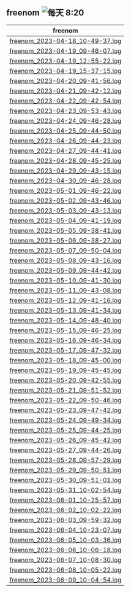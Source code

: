 ## freenom ![每天 8:20](https://img.shields.io/badge/每天-8:20-brightgreen?style=flat-square) 

| freenom |
| :----: |
| [freenom_2023-04-18_10-49-37.log](./freenom_2023-04-18_10-49-37.log) |
| [freenom_2023-04-19_09-46-07.log](./freenom_2023-04-19_09-46-07.log) |
| [freenom_2023-04-19_12-55-22.log](./freenom_2023-04-19_12-55-22.log) |
| [freenom_2023-04-19_15-37-15.log](./freenom_2023-04-19_15-37-15.log) |
| [freenom_2023-04-20_09-41-56.log](./freenom_2023-04-20_09-41-56.log) |
| [freenom_2023-04-21_09-42-12.log](./freenom_2023-04-21_09-42-12.log) |
| [freenom_2023-04-22_09-42-54.log](./freenom_2023-04-22_09-42-54.log) |
| [freenom_2023-04-23_09-53-43.log](./freenom_2023-04-23_09-53-43.log) |
| [freenom_2023-04-24_09-46-28.log](./freenom_2023-04-24_09-46-28.log) |
| [freenom_2023-04-25_09-44-50.log](./freenom_2023-04-25_09-44-50.log) |
| [freenom_2023-04-26_09-44-23.log](./freenom_2023-04-26_09-44-23.log) |
| [freenom_2023-04-27_09-44-41.log](./freenom_2023-04-27_09-44-41.log) |
| [freenom_2023-04-28_09-45-25.log](./freenom_2023-04-28_09-45-25.log) |
| [freenom_2023-04-29_09-43-15.log](./freenom_2023-04-29_09-43-15.log) |
| [freenom_2023-04-30_09-46-28.log](./freenom_2023-04-30_09-46-28.log) |
| [freenom_2023-05-01_09-46-22.log](./freenom_2023-05-01_09-46-22.log) |
| [freenom_2023-05-02_09-43-46.log](./freenom_2023-05-02_09-43-46.log) |
| [freenom_2023-05-03_09-43-13.log](./freenom_2023-05-03_09-43-13.log) |
| [freenom_2023-05-04_09-41-19.log](./freenom_2023-05-04_09-41-19.log) |
| [freenom_2023-05-05_09-38-41.log](./freenom_2023-05-05_09-38-41.log) |
| [freenom_2023-05-06_09-38-27.log](./freenom_2023-05-06_09-38-27.log) |
| [freenom_2023-05-07_09-50-04.log](./freenom_2023-05-07_09-50-04.log) |
| [freenom_2023-05-08_09-43-16.log](./freenom_2023-05-08_09-43-16.log) |
| [freenom_2023-05-09_09-44-42.log](./freenom_2023-05-09_09-44-42.log) |
| [freenom_2023-05-10_09-41-30.log](./freenom_2023-05-10_09-41-30.log) |
| [freenom_2023-05-11_09-43-08.log](./freenom_2023-05-11_09-43-08.log) |
| [freenom_2023-05-12_09-41-16.log](./freenom_2023-05-12_09-41-16.log) |
| [freenom_2023-05-13_09-41-34.log](./freenom_2023-05-13_09-41-34.log) |
| [freenom_2023-05-14_09-48-40.log](./freenom_2023-05-14_09-48-40.log) |
| [freenom_2023-05-15_09-46-25.log](./freenom_2023-05-15_09-46-25.log) |
| [freenom_2023-05-16_09-46-34.log](./freenom_2023-05-16_09-46-34.log) |
| [freenom_2023-05-17_09-47-32.log](./freenom_2023-05-17_09-47-32.log) |
| [freenom_2023-05-18_09-45-00.log](./freenom_2023-05-18_09-45-00.log) |
| [freenom_2023-05-19_09-45-45.log](./freenom_2023-05-19_09-45-45.log) |
| [freenom_2023-05-20_09-42-55.log](./freenom_2023-05-20_09-42-55.log) |
| [freenom_2023-05-21_09-51-52.log](./freenom_2023-05-21_09-51-52.log) |
| [freenom_2023-05-22_09-50-46.log](./freenom_2023-05-22_09-50-46.log) |
| [freenom_2023-05-23_09-47-42.log](./freenom_2023-05-23_09-47-42.log) |
| [freenom_2023-05-24_09-49-34.log](./freenom_2023-05-24_09-49-34.log) |
| [freenom_2023-05-25_09-44-25.log](./freenom_2023-05-25_09-44-25.log) |
| [freenom_2023-05-26_09-45-42.log](./freenom_2023-05-26_09-45-42.log) |
| [freenom_2023-05-27_09-44-26.log](./freenom_2023-05-27_09-44-26.log) |
| [freenom_2023-05-28_09-57-29.log](./freenom_2023-05-28_09-57-29.log) |
| [freenom_2023-05-29_09-50-51.log](./freenom_2023-05-29_09-50-51.log) |
| [freenom_2023-05-30_09-51-01.log](./freenom_2023-05-30_09-51-01.log) |
| [freenom_2023-05-31_10-02-54.log](./freenom_2023-05-31_10-02-54.log) |
| [freenom_2023-06-01_10-25-57.log](./freenom_2023-06-01_10-25-57.log) |
| [freenom_2023-06-02_10-02-22.log](./freenom_2023-06-02_10-02-22.log) |
| [freenom_2023-06-03_09-59-32.log](./freenom_2023-06-03_09-59-32.log) |
| [freenom_2023-06-04_10-23-07.log](./freenom_2023-06-04_10-23-07.log) |
| [freenom_2023-06-05_10-03-36.log](./freenom_2023-06-05_10-03-36.log) |
| [freenom_2023-06-06_10-06-18.log](./freenom_2023-06-06_10-06-18.log) |
| [freenom_2023-06-07_10-08-30.log](./freenom_2023-06-07_10-08-30.log) |
| [freenom_2023-06-08_10-05-22.log](./freenom_2023-06-08_10-05-22.log) |
| [freenom_2023-06-09_10-04-54.log](./freenom_2023-06-09_10-04-54.log) |
